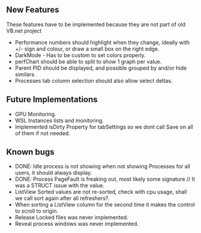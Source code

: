 ﻿## New Features

These features have to be implemented because they are not part of old VB.net project

* Performance numbers should highlight when they change, ideally with +/- sign and colour, or draw a small box on the right edge.
* DarkMode - Has to be custom to set colors properly.
* perfChart should be able to split to show 1 graph per value.
* Parent PID should be displayed, and possible grouped by and/or hide similars.
* Processes tab column selection should also allow select deltas.

## Future Implementations

* GPU Monitoring.
* WSL Instances lists and monitoring.
* Implemented isDirty Property for tabSettings so we dont call Save on all of them if not needed.

## Known bugs
* DONE: Idle process is not showing when not showing Processes for all users, it should always display.
* DONE: Process PageFault is freaking out, most likely some signature // It was a STRUCT issue with the value.
* ListView Sorted values are not re-sorted, check with cpu usage, shall we call sort again after all refreshers?.
* When sorting a ListView column for the second time it makes the control to scroll to origin.
* Release Locked files was never implemented.
* Reveal process windows was never implemented.
